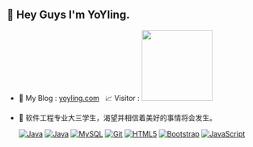 ## 👋 Hey Guys I'm YoYling.

- 👾 My Blog : [yoyling.com](https://yoyling.com)&nbsp;&nbsp;&nbsp;📈 Visitor : <img src="https://profile-counter.glitch.me/yoyling/count.svg" width="140"/>
- 🌱 软件工程专业大三学生，渴望并相信着美好的事情将会发生。

  [![Java](https://img.shields.io/badge/Java-orange?style=flat&logo=java)](https://github.com/yoyling) [![Java](https://img.shields.io/badge/Spring-gray?style=flat&logo=spring)](https://github.com/yoyling) [![MySQL](https://img.shields.io/badge/-MySQL-0175C2?style=flat&logo=mysql&logoColor=black)](https://github.com/yoyling) [![Git](https://img.shields.io/badge/-Git-black?style=flat&logo=git&link=https://github.com/yoyling)](https://github.com/yoyling) [![HTML5](https://img.shields.io/badge/-HTML5-E34F26?style=flat&logo=html5&logoColor=white&link=https://github.com/yoyling)](https://github.com/yoyling) [![Bootstrap](https://img.shields.io/badge/-Bootstrap-563D7C?style=flat&logo=bootstrap&link=https://github.com/yoyling)](https://github.com/yoyling) [![JavaScript](https://img.shields.io/badge/-JavaScript-black?style=flat&logo=javascript&link=https://github.com/yoyling)](https://github.com/yoyling)
